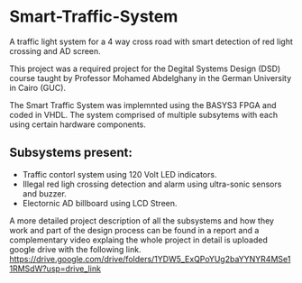 # Smart-Traffic-System
A traffic light system for a 4 way cross road with smart detection of red light crossing and AD screen.

This project was a required project for the Degital Systems Design (DSD) course taught by Professor Mohamed Abdelghany in the German University in Cairo (GUC).

The Smart Traffic System was implemnted using the BASYS3 FPGA and coded in VHDL. The system comprised of multiple subsytems with each using certain hardware components.

## Subsystems present:
- Traffic contorl system using 120 Volt LED indicators.
- Illegal red ligh crossing detection and alarm using ultra-sonic sensors and buzzer.
- Electornic AD billboard using LCD Streen.

A more detailed project description of all the subsystems and how they work and part of the design process can be found in a report and a complementary video explaing the whole project in detail is uploaded google drive with the following link.
https://drive.google.com/drive/folders/1YDW5_ExQPoYUg2baYYNYR4MSe11RMSdW?usp=drive_link
